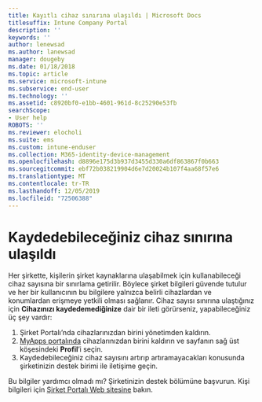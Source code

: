 ```yaml
---
title: Kayıtlı cihaz sınırına ulaşıldı | Microsoft Docs
titlesuffix: Intune Company Portal
description: ''
keywords: ''
author: lenewsad
ms.author: lanewsad
manager: dougeby
ms.date: 01/18/2018
ms.topic: article
ms.service: microsoft-intune
ms.subservice: end-user
ms.technology: ''
ms.assetid: c8920bf0-e1bb-4601-961d-8c25290e53fb
searchScope:
- User help
ROBOTS: ''
ms.reviewer: elocholi
ms.suite: ems
ms.custom: intune-enduser
ms.collection: M365-identity-device-management
ms.openlocfilehash: d8896e175d3b937d3455d330a6df863867f0b663
ms.sourcegitcommit: ebf72b038219904d6e7d20024b107f4aa68f57e6
ms.translationtype: MT
ms.contentlocale: tr-TR
ms.lasthandoff: 12/05/2019
ms.locfileid: "72506388"
---
```

# <a name="the-limit-of-devices-you-can-register-has-been-reached"></a>Kaydedebileceğiniz cihaz sınırına ulaşıldı

Her şirkette, kişilerin şirket kaynaklarına ulaşabilmek için kullanabileceği cihaz sayısına bir sınırlama getirilir. Böylece şirket bilgileri güvende tutulur ve her bir kullanıcının bu bilgilere yalnızca belirli cihazlardan ve konumlardan erişmeye yetkili olması sağlanır. Cihaz sayısı sınırına ulaştığınız için **Cihazınızı kaydedemediğinize** dair bir ileti görürseniz, yapabileceğiniz üç şey vardır:

1. Şirket Portalı’nda cihazlarınızdan birini yönetimden kaldırın. 
2. [MyApps portalında](https://myapps.microsoft.com) cihazlarınızdan birini kaldırın ve sayfanın sağ üst köşesindeki **Profil**’i seçin. 
3. Kaydedebileceğiniz cihaz sayısını artırıp artıramayacakları konusunda şirketinizin destek birimi ile iletişime geçin.

Bu bilgiler yardımcı olmadı mı? Şirketinizin destek bölümüne başvurun. Kişi bilgileri için [Şirket Portalı Web sitesine](https://go.microsoft.com/fwlink/?linkid=2010980) bakın.
